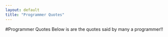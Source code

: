 ```yaml
---
layout: default
title: "Programmer Quotes"
---
```


#Programmer Quotes
Below is are the quotes said by many a programmer!!

